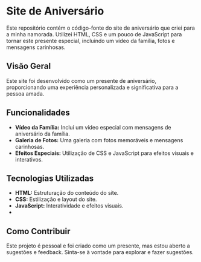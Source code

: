 # Site de Aniversário 

Este repositório contém o código-fonte do site de aniversário que criei para a minha namorada. 
Utilizei HTML, CSS e um pouco de JavaScript para tornar este presente especial, incluindo um vídeo da família, fotos e mensagens carinhosas.

## Visão Geral

Este site foi desenvolvido como um presente de aniversário, proporcionando uma experiência personalizada e significativa para a pessoa amada.

## Funcionalidades

- **Vídeo da Família:** Incluí um vídeo especial com mensagens de aniversário da família.
- **Galeria de Fotos:** Uma galeria com fotos memoráveis e mensagens carinhosas.
- **Efeitos Especiais:** Utilização de CSS e JavaScript para efeitos visuais e interativos.

## Tecnologias Utilizadas

- **HTML:** Estruturação do conteúdo do site.
- **CSS:** Estilização e layout do site.
- **JavaScript:** Interatividade e efeitos visuais.
- 
## Como Contribuir

Este projeto é pessoal e foi criado como um presente, mas estou aberto a sugestões e feedback. Sinta-se à vontade para explorar e fazer sugestões.
